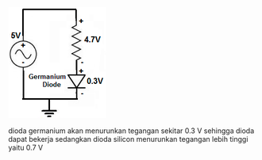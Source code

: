 ![b40ac363a6b320b689891b91c0b0b88d.png](../../../_resources/b40ac363a6b320b689891b91c0b0b88d.png)

dioda germanium akan menurunkan tegangan sekitar 0.3 V sehingga dioda dapat bekerja sedangkan dioda silicon menurunkan tegangan lebih tinggi yaitu 0.7 V